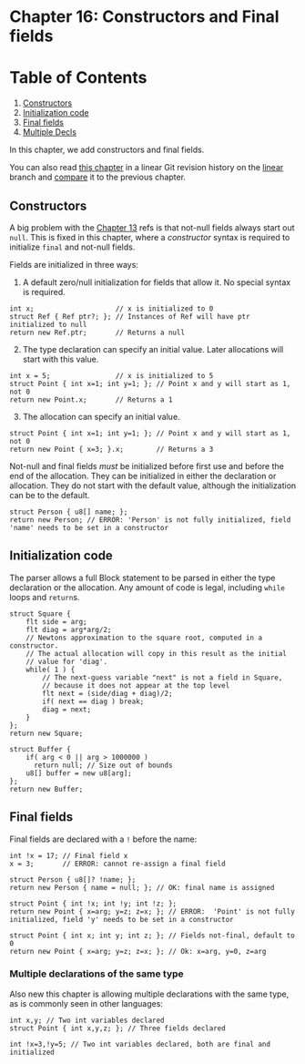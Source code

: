 # Chapter 16: Constructors and Final fields

# Table of Contents

1. [Constructors](#constructors)
2. [Initialization code](#initialization-code)
3. [Final fields](#final-fields)
4. [Multiple Decls](#multiple-declarations-of-the-same-type)

In this chapter, we add constructors and final fields.

You can also read [this chapter](https://github.com/SeaOfNodes/Simple/tree/linear-chapter16) in a linear Git revision history on the [linear](https://github.com/SeaOfNodes/Simple/tree/linear) branch and [compare](https://github.com/SeaOfNodes/Simple/compare/linear-chapter15...linear-chapter16) it to the previous chapter.

## Constructors

A big problem with the [Chapter 13](../chapter13/README.md) refs is that
not-null fields always start out `null`.  This is fixed in this chapter, where
a *constructor* syntax is required to initialize `final` and not-null fields.

Fields are initialized in three ways:

1. A default zero/null initialization for fields that allow it.  No special
   syntax is required.
```
int x;                    // x is initialized to 0
struct Ref { Ref ptr?; }; // Instances of Ref will have ptr initialized to null
return new Ref.ptr;       // Returns a null
```

2. The type declaration can specify an initial value.  Later allocations will
   start with this value. 
```
int x = 5;                // x is initialized to 5
struct Point { int x=1; int y=1; }; // Point x and y will start as 1, not 0
return new Point.x;       // Returns a 1
```

3. The allocation can specify an initial value.
   
```
struct Point { int x=1; int y=1; }; // Point x and y will start as 1, not 0
return new Point { x=3; }.x;        // Returns a 3
```

Not-null and final fields *must* be initialized before first use and before the
end of the allocation.  They can be initialized in either the declaration or
allocation.  They do not start with the default value, although the
initialization can be to the default.

```
struct Person { u8[] name; };
return new Person; // ERROR: 'Person' is not fully initialized, field 'name' needs to be set in a constructor
```


## Initialization code

The parser allows a full Block statement to be parsed in either the type
declaration or the allocation.  Any amount of code is legal, including
`while` loops and `return`s.

```
struct Square {
    flt side = arg;
    flt diag = arg*arg/2;    
    // Newtons approximation to the square root, computed in a constructor.
    // The actual allocation will copy in this result as the initial
    // value for 'diag'.
    while( 1 ) {
        // The next-guess variable "next" is not a field in Square, 
        // because it does not appear at the top level
        flt next = (side/diag + diag)/2;
        if( next == diag ) break;
        diag = next;
    }
};
return new Square;
```

```
struct Buffer {
    if( arg < 0 || arg > 1000000 )
      return null; // Size out of bounds
    u8[] buffer = new u8[arg];
};
return new Buffer;
```


## Final fields

Final fields are declared with a `!` before the name:

```
int !x = 17; // Final field x
x = 3;       // ERROR: cannot re-assign a final field
```

```
struct Person { u8[]? !name; };
return new Person { name = null; }; // OK: final name is assigned
```

```
struct Point { int !x; int !y; int !z; };
return new Point { x=arg; y=z; z=x; }; // ERROR:  'Point' is not fully initialized, field 'y' needs to be set in a constructor
```

```
struct Point { int x; int y; int z; }; // Fields not-final, default to 0
return new Point { x=arg; y=z; z=x; }; // Ok: x=arg, y=0, z=arg
```


### Multiple declarations of the same type

Also new this chapter is allowing multiple declarations with the same type, as
is commonly seen in other languages:

```
int x,y; // Two int variables declared
struct Point { int x,y,z; }; // Three fields declared
```

```
int !x=3,!y=5; // Two int variables declared, both are final and initialized
```
